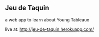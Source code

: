 Jeu de Taquin
-------------

a web app to learn about Young Tableaux

live at: http://jeu-de-taquin.herokuapp.com/
